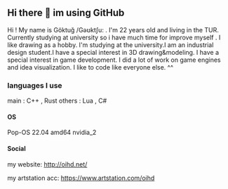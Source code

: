## Hi there 👋 im using GitHub

Hi ! My name is Göktuğ /Gəʊktʃu: . I'm 22 years old and living in the TUR. Currently studying at university so i have much time for improve myself . I like drawing as a hobby. I'm studying at the university.I am an industrial design student.I have a special interest in 3D drawing&modeling. I have a special interest in game development. I did a lot of work on game engines and idea visualization. I like to code like everyone else. ^^

### languages I use
main : C++ , Rust
others : Lua , C#

#### OS
Pop-OS 22.04 amd64 nvidia_2

#### Social

my website:
http://oihd.net/

my artstation acc:
https://www.artstation.com/oihd
